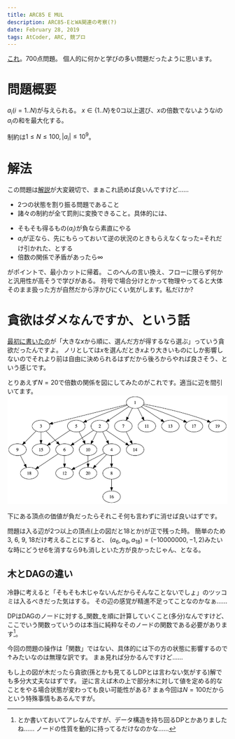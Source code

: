 ```yaml
---
title: ARC85 E MUL
description: ARC85-EとWA関連の考察(?)
date: February 28, 2019
tags: AtCoder, ARC, 競プロ
---
```


[これ](https://atcoder.jp/contests/arc085/tasks/arc085_c)。700点問題。
個人的に何かと学びの多い問題だったように思います。

# 問題概要

$a_i (i = 1..N)$が与えられる。
$x \in \{ 1.. N \}$を0コ以上選び、$x$の倍数でないような$i$の$a_i$の和を最大化する。

制約は$1 \le N \le 100, |a_i| \le 10^9$。

# 解法

この問題は[解説](https://img.atcoder.jp/arc085/editorial.pdf)が大変親切で、まぁこれ読めば良いんですけど……

 * 2つの状態を割り振る問題であること
 * 諸々の制約が全て罰則に変換できること。具体的には、
  - そもそも得るもの($a_i$)が負なら素直にやる
  - $a_i$が正なら、先にもらっておいて逆の状況のときもらえなくなった=それだけ引かれた、とする
  - 倍数の関係で矛盾があったら$\infty$

がポイントで、最小カットに帰着。
このへんの言い換え、フローに限らず何かと汎用性が高そうで学びがある。
符号で場合分けとかって物理やってると大体そのまま扱った方が自然だから浮かびにくい気がします。私だけか?

# 貪欲はダメなんですか、という話

[最初に書いたの](https://atcoder.jp/contests/arc085/submissions/4349144)が「大きな$x$から順に、選んだ方が得するなら選ぶ」っていう貪欲だったんですよ。
ノリとしては$x$を選んだとき$x$より大きいものにしか影響しないのでそれより前は自由に決められるはずだから後ろからやれば良さそう、という感じです。

とりあえず$N=20$で倍数の関係を図にしてみたのがこれです。適当に辺を間引いてます。
![up to 20](/images/factors.png)

下にある頂点の価値が負だったらそれこそ何も言わずに消せば良いはずです。

問題は入る辺が2つ以上の頂点(上の図だと18とか)が正で残った時。
簡単のため3, 6, 9, 18だけ考えることにすると、
$(a_6, a_{9}, a_{18}) = (-10000000, -1, 2)$みたいな時にどうせ6を消すなら9も消しといた方が良かったじゃん、となる。

## 木とDAGの違い
冷静に考えると「そもそも木じゃないんだからそんなことないでしょ」のツッコミは入るべきだった気はする。
その辺の感覚が精進不足ってことなのかなぁ……

DPはDAGのノードに対する_関数_を順に計算していくこと(多分)なんですけど、ここでいう関数っていうのは本当に純粋なそのノードの関数である必要があります[^1]。

[^1]: とか書いておいてアレなんですが、データ構造を持ち回るDPとかありましたね…… ノードの性質を動的に持ってるだけなのかな……

今回の問題の操作は「関数」ではない、具体的には下の方の状態に影響するので↑みたいなのは無理な訳です。
まぁ見れば分かるんですけど……

もし上の図が木だったら貪欲(孫とかも見てるしDPとは言わない気がする)解でも多分大丈夫なはずです。
逆に言えば木の上で部分木に対して値を定める的なことをやる場合状態が変わっても良い可能性がある?
まぁ今回は$N=100$だからという特殊事情もあるんですが。
